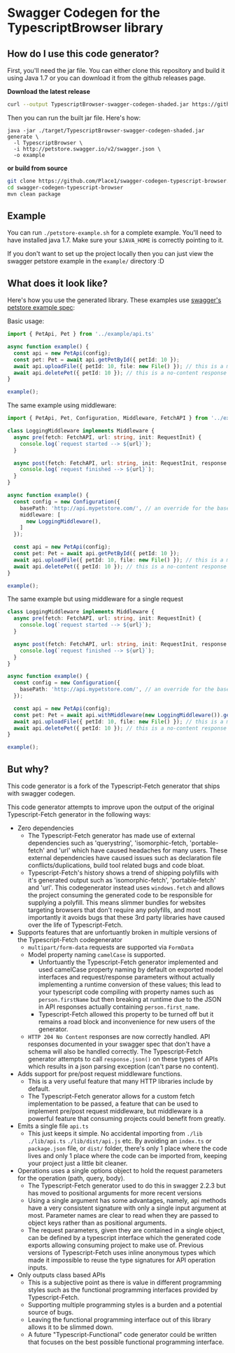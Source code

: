 # Swagger Codegen for the TypescriptBrowser library

## How do I use this code generator?

First, you'll need the jar file. You can either clone this repository and build it using Java 1.7
or you can download it from the github releases page.

**Download the latest release**
```bash
curl --output TypescriptBrowser-swagger-codegen-shaded.jar https://github.com/Place1/swagger-codegen-typescript-browser/releases/download/latest/TypescriptBrowser-swagger-codegen-shaded.jar
```

Then you can run the built jar file. Here's how:

```
java -jar ./target/TypescriptBrowser-swagger-codegen-shaded.jar generate \
  -l TypescriptBrowser \
  -i http://petstore.swagger.io/v2/swagger.json \
  -o example
```

**or build from source**
```bash
git clone https://github.com/Place1/swagger-codegen-typescript-browser.git
cd swagger-codegen-typescript-browser
mvn clean package
```

## Example
You can run `./petstore-example.sh` for a complete example.
You'll need to have installed java 1.7. Make sure your `$JAVA_HOME` is correctly pointing to it.

If you don't want to set up the project locally then you can just view the swagger
petstore example in the `example/` directory :D


## What does it look like?
Here's how you use the generated library. These examples use [swagger's petstore example spec](http://petstore.swagger.io):

Basic usage:

```typescript
import { PetApi, Pet } from '../example/api.ts'

async function example() {
  const api = new PetApi(config);
  const pet: Pet = await api.getPetById({ petId: 10 });
  await api.uploadFile({ petId: 10, file: new File() }); // this is a multipart/form-data request
  await api.deletePet({ petId: 10 }); // this is a no-content response
}

example();
```

The same example using middleware:

```typescript
import { PetApi, Pet, Configuration, Middleware, FetchAPI } from '../example/api.ts'

class LoggingMiddleware implements Middleware {
  async pre(fetch: FetchAPI, url: string, init: RequestInit) {
    console.log(`request started --> ${url}`);
  }

  async post(fetch: FetchAPI, url: string, init: RequestInit, response: Response) {
    console.log(`request finished --> ${url}`);
  }
}

async function example() {
  const config = new Configuration({
    basePath: 'http://api.mypetstore.com/', // an override for the base path to the API
    middleware: [
      new LoggingMiddleware(),
    ]
  });

  const api = new PetApi(config);
  const pet: Pet = await api.getPetById({ petId: 10 });
  await api.uploadFile({ petId: 10, file: new File() }); // this is a multipart/form-data request
  await api.deletePet({ petId: 10 }); // this is a no-content response
}

example();
```

The same example but using middleware for a single request

```typescript
class LoggingMiddleware implements Middleware {
  async pre(fetch: FetchAPI, url: string, init: RequestInit) {
    console.log(`request started --> ${url}`);
  }

  async post(fetch: FetchAPI, url: string, init: RequestInit, response: Response) {
    console.log(`request finished --> ${url}`);
  }
}

async function example() {
  const config = new Configuration({
    basePath: 'http://api.mypetstore.com/', // an override for the base path to the API
  });

  const api = new PetApi(config);
  const pet: Pet = await api.withMiddleware(new LoggingMiddleware()).getPetById({ petId: 10 });
  await api.uploadFile({ petId: 10, file: new File() }); // this is a multipart/form-data request
  await api.deletePet({ petId: 10 }); // this is a no-content response
}

example();
```

## But why?
This code generator is a fork of the Typescript-Fetch generator that
ships with swagger codegen.

This code generator attempts to improve upon the output of the original
Typescript-Fetch generator in the following ways:

* Zero dependencies
  - The Typescript-Fetch generator has made use of external dependencies such as
    'querystring', 'isomorphic-fetch, 'portable-fetch' and 'url' which have caused headaches for many
    users. These external dependencies have caused issues such as declaration file
    conflicts/duplications, build tool related bugs and code bloat.
  - Typescript-Fetch's history shows a trend of shipping polyfills with it's generated
    output such as 'isomorphic-fetch', 'portable-fetch' and 'url'. This codegenerator
    instead uses `windows.fetch` and allows the project consuming the generated code
    to be responsible for supplying a polyfill. This means slimmer bundles for websites
    targeting browsers that don't require any polyfills, and most importantly it avoids
    bugs that these 3rd party libraries have caused over the life of Typescript-Fetch.
* Supports features that are unfortuantly broken in multiple versions of the
  Typescript-Fetch codegenerator
  - `multipart/form-data` requests are supported via `FormData`
  - Model property naming `camelCase` is supported.
    - Unfortuantly the Typescript-Fetch generator implemented and used camelCase property
      naming by default on exported model interfaces and request/response parameters without
      actually implementing a runtime conversion of these values; this lead to your typescript
      code compiling with property names such as `person.firstName` but then breaking at
      runtime due to the JSON in API responses actually containing `person.first_name`.
    - Typescript-Fetch allowed this property to be turned off but it remains a road block
      and inconvenience for new users of the generator.
  - `HTTP 204 No Content` responses are now correctly handled. API responses
    documented in your swagger spec that don't have a schema will also be
    handled correctly. The Typescript-Fetch generator attempts to call `response.json()`
    on these types of APIs which results in a json parsing exception (can't parse no content).
* Adds support for pre/post request middleware functions.
  - This is a very useful feature that many HTTP libraries include by default.
  - The Typescript-Fetch generator allows for a custom fetch implementation to be
    passed, a feature that can be used to implement pre/post request middleware,
    but middleware is a powerful feature that consuming projects could benefit
    from greatly.
* Emits a single file `api.ts`
  - This just keeps it simple. No accidental importing from `./lib` `./lib/api.ts` `./lib/dist/api.js` etc.
    By avoiding an `index.ts` or `package.json` file, or `dist/` folder, there's only 1 place
    where the code lives and only 1 place where the code can be imported from, keeping
    your project just a little bit cleaner.
* Operations uses a single options object to hold the request parameters for the operation (path, query, body).
  - The Typescript-Fetch generator used to do this in swagger 2.2.3 but has moved to positional
    arguments for more recent versions
  - Using a single argument has some advantages, namely, api methods have a very consistent signature
    with only a single input argument at most. Parameter names are clear to read when they are
    passed to object keys rather than as positional arguments.
  - The request parameters, given they are contained in a single object, can be defined by a
    typescript interface which the generated code exports allowing consuming project to make use of.
    Previous versions of Typescript-Fetch uses inline anonymous types which made it impossible to
    reuse the type signatures for API operation inputs.
* Only outputs class based APIs
  - This is a subjective point as there is value in different programming styles
    such as the functional programming interfaces provided by Typescript-Fetch.
  - Supporting multiple programming styles is a burden and a potential source of bugs.
  - Leaving the functional programming interface out of this library allows it to
    be slimmed down.
  - A future "Typescript-Functional" code generator could be written that focuses
    on the best possible functional programming interface.
